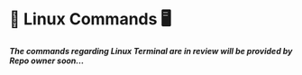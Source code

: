 # 🎯 Linux Commands 🖥️

##### The commands regarding Linux Terminal are in review will be provided by Repo owner soon...